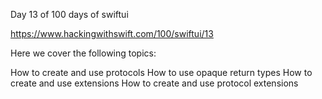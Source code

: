 Day 13 of 100 days of swiftui

https://www.hackingwithswift.com/100/swiftui/13

Here we cover the following topics:

How to create and use protocols
How to use opaque return types
How to create and use extensions
How to create and use protocol extensions
